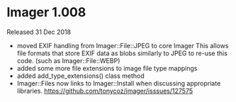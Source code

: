 # Imager 1.008

Released 31 Dec 2018

- moved EXIF handling from Imager::File::JPEG to core Imager This allows file formats that store EXIF data as blobs similarly to JPEG to re-use this code. (such as Imager::File::WEBP) 
- added some more file extensions to image file type mappings 
- added add_type_extensions() class method 
- Imager::Files now links to Imager::Install when discussing appropriate libraries. https://github.com/tonycoz/imager/isssues/127575
